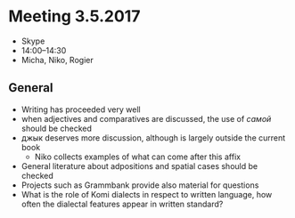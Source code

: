 # Meeting 3.5.2017

* Skype
* 14:00–14:30
* Micha, Niko, Rogier

## General

- Writing has proceeded very well
- when adjectives and comparatives are discussed, the use of *самой* should be checked
- джык deserves more discussion, although is largely outside the current book
    - Niko collects examples of what can come after this affix
- General literature about adpositions and spatial cases should be checked
- Projects such as Grammbank provide also material for questions
- What is the role of Komi dialects in respect to written language, how often the dialectal features appear in written standard?
